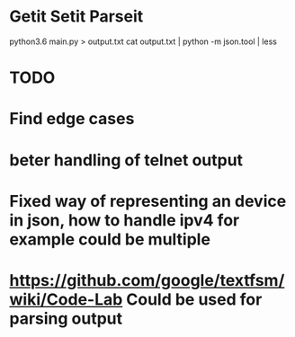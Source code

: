 Getit Setit Parseit
=========


python3.6 main.py > output.txt
cat output.txt | python -m json.tool | less 


# TODO
# Find edge cases
# beter handling of telnet output
# Fixed way of representing an device in json, how to handle ipv4 for example could be multiple
# https://github.com/google/textfsm/wiki/Code-Lab Could be used for parsing output 
